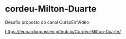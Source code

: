 # cordeu-Milton-Duarte
 Desafio proposto do canal CursoEmVideo

https://leonardoppasseri.github.io/Cordeu-Milton-Duarte/
